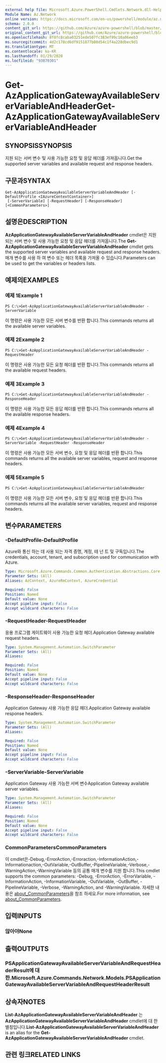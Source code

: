 ```yaml
---
external help file: Microsoft.Azure.PowerShell.Cmdlets.Network.dll-Help.xml
Module Name: Az.Network
online version: https://docs.microsoft.com/en-us/powershell/module/az.network/get-azapplicationgatewayavailableservervariableandheader
schema: 2.0.0
content_git_url: https://github.com/Azure/azure-powershell/blob/master/src/Network/Network/help/Get-AzApplicationGatewayAvailableServerVariableAndHeader.md
original_content_git_url: https://github.com/Azure/azure-powershell/blob/master/src/Network/Network/help/Get-AzApplicationGatewayAvailableServerVariableAndHeader.md
ms.openlocfilehash: 8f0fc8caba03251ede507fc383ef99c10a06eeb3
ms.sourcegitcommit: 4d2c178cd6df9151877b08d54c1f4a228dbec9d1
ms.translationtype: MT
ms.contentlocale: ko-KR
ms.lasthandoff: 01/29/2020
ms.locfileid: "93870301"
---
```

# <span data-ttu-id="59a64-101">Get-AzApplicationGatewayAvailableServerVariableAndHeader</span><span class="sxs-lookup"><span data-stu-id="59a64-101">Get-AzApplicationGatewayAvailableServerVariableAndHeader</span></span>

## <span data-ttu-id="59a64-102">SYNOPSIS</span><span class="sxs-lookup"><span data-stu-id="59a64-102">SYNOPSIS</span></span>
<span data-ttu-id="59a64-103">지원 되는 서버 변수 및 사용 가능한 요청 및 응답 헤더를 가져옵니다.</span><span class="sxs-lookup"><span data-stu-id="59a64-103">Get the supported server variables and available request and response headers.</span></span>

## <span data-ttu-id="59a64-104">구문과</span><span class="sxs-lookup"><span data-stu-id="59a64-104">SYNTAX</span></span>

```
Get-AzApplicationGatewayAvailableServerVariableAndHeader [-DefaultProfile <IAzureContextContainer>]
 [-ServerVariable] [-RequestHeader] [-ResponseHeader] [<CommonParameters>]
```

## <span data-ttu-id="59a64-105">설명은</span><span class="sxs-lookup"><span data-stu-id="59a64-105">DESCRIPTION</span></span>
<span data-ttu-id="59a64-106">**AzApplicationGatewayAvailableServerVariableAndHeader** cmdlet은 지원 되는 서버 변수 및 사용 가능한 요청 및 응답 헤더를 가져옵니다.</span><span class="sxs-lookup"><span data-stu-id="59a64-106">The **Get-AzApplicationGatewayAvailableServerVariableAndHeader** cmdlet gets the supported server variables and available request and response headers.</span></span> <span data-ttu-id="59a64-107">매개 변수를 사용 하 여 변수 또는 헤더 목록을 가져올 수 있습니다.</span><span class="sxs-lookup"><span data-stu-id="59a64-107">Parameters can be used to get the variables or headers lists.</span></span>

## <span data-ttu-id="59a64-108">예제의</span><span class="sxs-lookup"><span data-stu-id="59a64-108">EXAMPLES</span></span>

### <span data-ttu-id="59a64-109">예제 1</span><span class="sxs-lookup"><span data-stu-id="59a64-109">Example 1</span></span>
```
PS C:\>Get-AzApplicationGatewayAvailableServerVariableAndHeader -ServerVariable
```

<span data-ttu-id="59a64-110">이 명령은 사용 가능한 모든 서버 변수를 반환 합니다.</span><span class="sxs-lookup"><span data-stu-id="59a64-110">This commands returns all the available server variables.</span></span>

### <span data-ttu-id="59a64-111">예제 2</span><span class="sxs-lookup"><span data-stu-id="59a64-111">Example 2</span></span>
```
PS C:\>Get-AzApplicationGatewayAvailableServerVariableAndHeader -RequestHeader
```

<span data-ttu-id="59a64-112">이 명령은 사용 가능한 모든 요청 헤더를 반환 합니다.</span><span class="sxs-lookup"><span data-stu-id="59a64-112">This commands returns all the available request headers.</span></span>

### <span data-ttu-id="59a64-113">예제 3</span><span class="sxs-lookup"><span data-stu-id="59a64-113">Example 3</span></span>
```
PS C:\>Get-AzApplicationGatewayAvailableServerVariableAndHeader -ResponseHeader
```

<span data-ttu-id="59a64-114">이 명령은 사용 가능한 모든 응답 헤더를 반환 합니다.</span><span class="sxs-lookup"><span data-stu-id="59a64-114">This commands returns all the available response headers.</span></span>

### <span data-ttu-id="59a64-115">예제 4</span><span class="sxs-lookup"><span data-stu-id="59a64-115">Example 4</span></span>
```
PS C:\>Get-AzApplicationGatewayAvailableServerVariableAndHeader - ServerVariable -RequestHeader -ResponseHeader
```

<span data-ttu-id="59a64-116">이 명령은 사용 가능한 모든 서버 변수, 요청 및 응답 헤더를 반환 합니다.</span><span class="sxs-lookup"><span data-stu-id="59a64-116">This commands returns all the available server variables, request and response headers.</span></span>

### <span data-ttu-id="59a64-117">예제 5</span><span class="sxs-lookup"><span data-stu-id="59a64-117">Example 5</span></span>
```
PS C:\>Get-AzApplicationGatewayAvailableServerVariableAndHeader
```

<span data-ttu-id="59a64-118">이 명령은 사용 가능한 모든 서버 변수, 요청 및 응답 헤더를 반환 합니다.</span><span class="sxs-lookup"><span data-stu-id="59a64-118">This commands returns all the available server variables, request and response headers.</span></span>

## <span data-ttu-id="59a64-119">변수</span><span class="sxs-lookup"><span data-stu-id="59a64-119">PARAMETERS</span></span>

### <span data-ttu-id="59a64-120">-DefaultProfile</span><span class="sxs-lookup"><span data-stu-id="59a64-120">-DefaultProfile</span></span>
<span data-ttu-id="59a64-121">Azure와 통신 하는 데 사용 되는 자격 증명, 계정, 테 넌 트 및 구독입니다.</span><span class="sxs-lookup"><span data-stu-id="59a64-121">The credentials, account, tenant, and subscription used for communication with Azure.</span></span>

```yaml
Type: Microsoft.Azure.Commands.Common.Authentication.Abstractions.Core.IAzureContextContainer
Parameter Sets: (All)
Aliases: AzContext, AzureRmContext, AzureCredential

Required: False
Position: Named
Default value: None
Accept pipeline input: False
Accept wildcard characters: False
```

### <span data-ttu-id="59a64-122">-RequestHeader</span><span class="sxs-lookup"><span data-stu-id="59a64-122">-RequestHeader</span></span>
<span data-ttu-id="59a64-123">응용 프로그램 게이트웨이 사용 가능한 요청 헤더.</span><span class="sxs-lookup"><span data-stu-id="59a64-123">Application Gateway available request headers.</span></span>

```yaml
Type: System.Management.Automation.SwitchParameter
Parameter Sets: (All)
Aliases:

Required: False
Position: Named
Default value: None
Accept pipeline input: False
Accept wildcard characters: False
```

### <span data-ttu-id="59a64-124">-ResponseHeader</span><span class="sxs-lookup"><span data-stu-id="59a64-124">-ResponseHeader</span></span>
<span data-ttu-id="59a64-125">Application Gateway 사용 가능한 응답 헤더.</span><span class="sxs-lookup"><span data-stu-id="59a64-125">Application Gateway available response headers.</span></span>

```yaml
Type: System.Management.Automation.SwitchParameter
Parameter Sets: (All)
Aliases:

Required: False
Position: Named
Default value: None
Accept pipeline input: False
Accept wildcard characters: False
```

### <span data-ttu-id="59a64-126">-ServerVariable</span><span class="sxs-lookup"><span data-stu-id="59a64-126">-ServerVariable</span></span>
<span data-ttu-id="59a64-127">Application Gateway 사용 가능한 서버 변수</span><span class="sxs-lookup"><span data-stu-id="59a64-127">Application Gateway available server variables.</span></span>

```yaml
Type: System.Management.Automation.SwitchParameter
Parameter Sets: (All)
Aliases:

Required: False
Position: Named
Default value: None
Accept pipeline input: False
Accept wildcard characters: False
```

### <span data-ttu-id="59a64-128">CommonParameters</span><span class="sxs-lookup"><span data-stu-id="59a64-128">CommonParameters</span></span>
<span data-ttu-id="59a64-129">이 cmdlet은-Debug,-ErrorAction,-Erroraction,-InformationAction,-Informationaction,-OutVariable,-OutBuffer,-PipelineVariable,-Verbose,-WarningAction,-WarningVariable 등의 공통 매개 변수를 지원 합니다.</span><span class="sxs-lookup"><span data-stu-id="59a64-129">This cmdlet supports the common parameters: -Debug, -ErrorAction, -ErrorVariable, -InformationAction, -InformationVariable, -OutVariable, -OutBuffer, -PipelineVariable, -Verbose, -WarningAction, and -WarningVariable.</span></span> <span data-ttu-id="59a64-130">자세한 내용은 [about_CommonParameters](https://go.microsoft.com/fwlink/?LinkID=113216)을 참조 하세요.</span><span class="sxs-lookup"><span data-stu-id="59a64-130">For more information, see [about_CommonParameters](https://go.microsoft.com/fwlink/?LinkID=113216).</span></span>

## <span data-ttu-id="59a64-131">입력</span><span class="sxs-lookup"><span data-stu-id="59a64-131">INPUTS</span></span>

### <span data-ttu-id="59a64-132">않아야</span><span class="sxs-lookup"><span data-stu-id="59a64-132">None</span></span>

## <span data-ttu-id="59a64-133">출력</span><span class="sxs-lookup"><span data-stu-id="59a64-133">OUTPUTS</span></span>

### <span data-ttu-id="59a64-134">PSApplicationGatewayAvailableServerVariableAndRequestHeaderResult에 대 한.</span><span class="sxs-lookup"><span data-stu-id="59a64-134">Microsoft.Azure.Commands.Network.Models.PSApplicationGatewayAvailableServerVariableAndRequestHeaderResult</span></span>

## <span data-ttu-id="59a64-135">상속자</span><span class="sxs-lookup"><span data-stu-id="59a64-135">NOTES</span></span>
<span data-ttu-id="59a64-136">**List-AzApplicationGatewayAvailableServerVariableAndHeader** 는 **AzApplicationGatewayAvailableServerVariableAndHeader** cmdlet에 대 한 별칭입니다.</span><span class="sxs-lookup"><span data-stu-id="59a64-136">**List-AzApplicationGatewayAvailableServerVariableAndHeader** is an alias for the **Get-AzApplicationGatewayAvailableServerVariableAndHeader** cmdlet.</span></span>

## <span data-ttu-id="59a64-137">관련 링크</span><span class="sxs-lookup"><span data-stu-id="59a64-137">RELATED LINKS</span></span>
